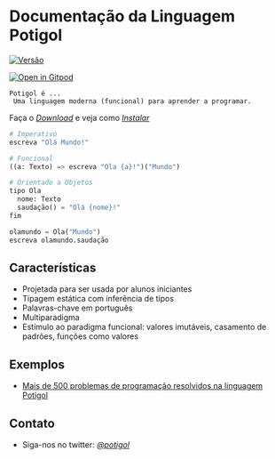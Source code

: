 # Documentação da Linguagem Potigol

[![Versão](https://img.shields.io/badge/Versão-1.0-green)](https://github.com/potigol/Potigol/releases)

[![Open in Gitpod](https://gitpod.io/button/open-in-gitpod.svg)](https://gitpod.io#https://github.com/potigol/gitpod)

```tip
Potigol é ...
 Uma linguagem moderna (funcional) para aprender a programar.
```

Faça o *[Download](https://github.com/potigol/Potigol/releases)* e veja como *[Instalar](https://github.com/potigol/Potigol#como-usar)*

```python
# Imperativo
escreva "Olá Mundo!"

# Funcional
((a: Texto) => escreva "Ola {a}!")("Mundo")

# Orientado a Objetos
tipo Ola
  nome: Texto
  saudação() = "Olá {nome}!"
fim

olamundo = Ola("Mundo")
escreva olamundo.saudação
```

## Características
 * Projetada para ser usada por alunos iniciantes
 * Tipagem estática com inferência de tipos
 * Palavras-chave em português
 * Multiparadigma
 * Estímulo ao paradigma funcional: valores imutáveis, casamento de padrões, funções como valores

## Exemplos

 - [Mais de 500 problemas de programação resolvidos na linguagem Potigol](https://potigol.github.io/uoj-potigol/)

## Contato

 - Siga-nos no twitter: *[@potigol](https://twitter.com/potigol)*
